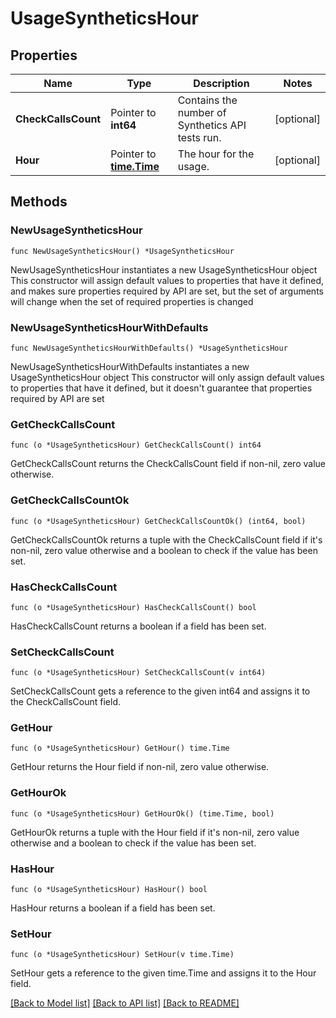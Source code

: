 # UsageSyntheticsHour

## Properties

Name | Type | Description | Notes
------------ | ------------- | ------------- | -------------
**CheckCallsCount** | Pointer to **int64** | Contains the number of Synthetics API tests run. | [optional] 
**Hour** | Pointer to [**time.Time**](time.Time.md) | The hour for the usage. | [optional] 

## Methods

### NewUsageSyntheticsHour

`func NewUsageSyntheticsHour() *UsageSyntheticsHour`

NewUsageSyntheticsHour instantiates a new UsageSyntheticsHour object
This constructor will assign default values to properties that have it defined,
and makes sure properties required by API are set, but the set of arguments
will change when the set of required properties is changed

### NewUsageSyntheticsHourWithDefaults

`func NewUsageSyntheticsHourWithDefaults() *UsageSyntheticsHour`

NewUsageSyntheticsHourWithDefaults instantiates a new UsageSyntheticsHour object
This constructor will only assign default values to properties that have it defined,
but it doesn't guarantee that properties required by API are set

### GetCheckCallsCount

`func (o *UsageSyntheticsHour) GetCheckCallsCount() int64`

GetCheckCallsCount returns the CheckCallsCount field if non-nil, zero value otherwise.

### GetCheckCallsCountOk

`func (o *UsageSyntheticsHour) GetCheckCallsCountOk() (int64, bool)`

GetCheckCallsCountOk returns a tuple with the CheckCallsCount field if it's non-nil, zero value otherwise
and a boolean to check if the value has been set.

### HasCheckCallsCount

`func (o *UsageSyntheticsHour) HasCheckCallsCount() bool`

HasCheckCallsCount returns a boolean if a field has been set.

### SetCheckCallsCount

`func (o *UsageSyntheticsHour) SetCheckCallsCount(v int64)`

SetCheckCallsCount gets a reference to the given int64 and assigns it to the CheckCallsCount field.

### GetHour

`func (o *UsageSyntheticsHour) GetHour() time.Time`

GetHour returns the Hour field if non-nil, zero value otherwise.

### GetHourOk

`func (o *UsageSyntheticsHour) GetHourOk() (time.Time, bool)`

GetHourOk returns a tuple with the Hour field if it's non-nil, zero value otherwise
and a boolean to check if the value has been set.

### HasHour

`func (o *UsageSyntheticsHour) HasHour() bool`

HasHour returns a boolean if a field has been set.

### SetHour

`func (o *UsageSyntheticsHour) SetHour(v time.Time)`

SetHour gets a reference to the given time.Time and assigns it to the Hour field.


[[Back to Model list]](../README.md#documentation-for-models) [[Back to API list]](../README.md#documentation-for-api-endpoints) [[Back to README]](../README.md)


